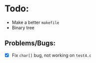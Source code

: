 # Todo:

- Make a better `makefile`
- Binary tree

## Problems/Bugs:

- [x] Fix `char[]` bug, not working on `test4.c`
